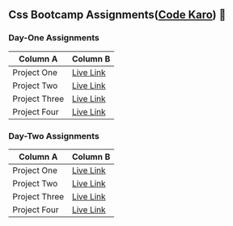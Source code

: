 ## Css Bootcamp Assignments([Code Karo](https://codekaro.in/)) :wave:
### Day-One Assignments

Column A | Column B | 
---------|----------|
 Project One | [Live Link](https://roaring-daifuku-5d0efd.netlify.app/)|
 Project Two | [Live Link](https://stately-kashata-307f9a.netlify.app/)|
 Project Three | [Live Link](https://majestic-praline-d868ff.netlify.app/)|
 Project Four | [Live Link](https://dazzling-narwhal-651761.netlify.app/)|

 ### Day-Two Assignments

Column A | Column B | 
---------|----------|
 Project One | [Live Link](https://guileless-otter-6c272f.netlify.app/)|
 Project Two | [Live Link](https://jazzy-maamoul-0da80a.netlify.app/)|
 Project Three | [Live Link](https://velvety-gnome-6af543.netlify.app/)|
 Project Four | [Live Link](https://starlit-capybara-39846d.netlify.app/)|